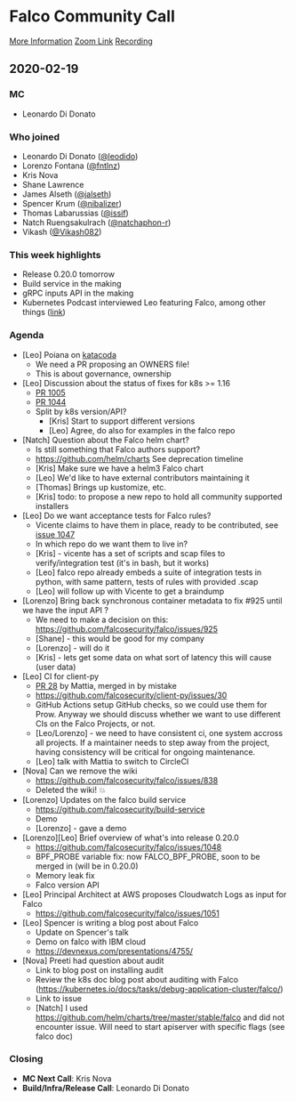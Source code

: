 # Falco Community Call

[More Information](https://github.com/falcosecurity/community)
[Zoom Link](https://sysdig.zoom.us/my/falco)
[Recording](https://)

## 2020-02-19

### MC

- Leonardo Di Donato

### Who joined

- Leonardo Di Donato ([@leodido](https://github.com/leodido))
- Lorenzo Fontana ([@fntlnz](https://github.com/fntlnz))
- Kris Nova
- Shane Lawrence
- James Alseth ([@jalseth](https://github.com/jalseth))
- Spencer Krum ([@nibalizer](https://github.com/nibalizer))
- Thomas Labarussias ([@issif](https://github.com/issif))
- Natch Ruengsakulrach ([@natchaphon-r](https://github.com/natchaphon-r))
- Vikash ([@Vikash082](https://github.com/Vikash082))

### This week highlights

- Release 0.20.0 tomorrow
- Build service in the making
- gRPC inputs API in the making
- Kubernetes Podcast interviewed Leo featuring Falco, among other things ([link](https://kubernetespodcast.com/episode/091-ebpf-and-falco/))

### Agenda

- [Leo] Poiana on [katacoda](https://github.com/falcosecurity/katacoda-scenarios)
    - We need a PR proposing an OWNERS file!
    - This is about governance, ownership
- [Leo] Discussion about the status of fixes for k8s >= 1.16
    - [PR 1005](https://github.com/falcosecurity/falco/pull/1005)
    - [PR 1044](https://github.com/falcosecurity/falco/pull/1044)
    - Split by k8s version/API?
        - [Kris] Start to support different versions
        - [Leo] Agree, do also for examples in the falco repo
- [Natch] Question about the Falco helm chart?
    - Is still something that Falco authors support?
    - https://github.com/helm/charts See deprecation timeline
    - [Kris] Make sure we have a helm3 Falco chart
    - [Leo] We'd like to have external contributors maintaining it
    - [Thomas] Brings up kustomize, etc.
    - [Kris] todo: to propose a new repo to hold all community supported installers
- [Leo] Do we want acceptance tests for Falco rules?
    - Vicente claims to have them in place, ready to be contributed, see [issue 1047](https://github.com/falcosecurity/falco/issues/1047)
    - In which repo do we want them to live in?
    - [Kris] - vicente has a set of scripts and scap files to verify/integration test (it's in bash, but it works)
    - [Leo] falco repo already embeds a suite of integration tests in python, with same pattern, tests of rules with provided .scap
    - [Leo] will follow up with Vicente to get a braindump
- [Lorenzo] Bring back synchronous container metadata to fix #925 until we have the input API ?
    - We need to make a decision on this: https://github.com/falcosecurity/falco/issues/925
    - [Shane] - this would be good for my company
    - [Lorenzo] - will do it
    - [Kris] - lets get some data on what sort of latency this will cause (user data)
- [Leo] CI for client-py
    - [PR 28](https://github.com/falcosecurity/client-py/pull/28) by Mattia, merged in by mistake
    - https://github.com/falcosecurity/client-py/issues/30
    - GitHub Actions setup GitHub checks, so we could use them for Prow. Anyway we should discuss whether we want to use different CIs on the Falco Projects, or not.
    - [Leo/Lorenzo] - we need to have consistent ci, one system accross all projects. If a maintainer needs to step away from the project, having consistency will be critical for ongoing maintenance.
    - [Leo] talk with Mattia to switch to CircleCI
- [Nova] Can we remove the wiki
    - https://github.com/falcosecurity/falco/issues/838
    - Deleted the wiki! :boom:
- [Lorenzo] Updates on the falco build service
    - https://github.com/falcosecurity/build-service
    - Demo
    - [Lorenzo] - gave a demo
- [Lorenzo][Leo] Brief overview of what's into release 0.20.0
    - https://github.com/falcosecurity/falco/issues/1048
    - BPF_PROBE variable fix: now FALCO_BPF_PROBE, soon to be merged in (will be in 0.20.0)
    - Memory leak fix
    - Falco version API
- [Leo] Principal Architect at AWS proposes Cloudwatch Logs as input for Falco
    - https://github.com/falcosecurity/falco/issues/1051
- [Leo] Spencer is writing a blog post about Falco
    - Update on Spencer's talk
    - Demo on falco with IBM cloud
    - https://devnexus.com/presentations/4755/
- [Nova] Preeti had question about audit
    - Link to blog post on installing audit
    - Review the k8s doc blog post about auditing with Falco (https://kubernetes.io/docs/tasks/debug-application-cluster/falco/)
    - Link to issue
    - [Natch] I used https://github.com/helm/charts/tree/master/stable/falco and did not encounter issue. Will need to start apiserver with specific flags (see falco doc)

### Closing

 - **MC Next Call**: Kris Nova
 - **Build/Infra/Release Call**: Leonardo Di Donato